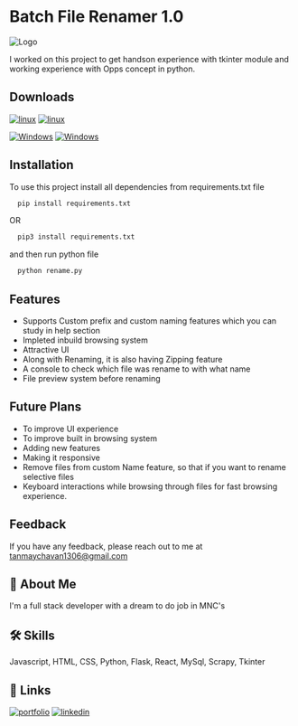 
# Batch File Renamer 1.0

![Logo](https://i.imgur.com/YSk7Dm5.jpg)

I worked on this project to get handson experience with tkinter module and working experience with Opps concept in python.

## Downloads

[![linux](https://img.shields.io/badge/linux-64bit_Deb-b00434?style=for-the-badge&logo=linux&logoColor=white)](https://drive.google.com/uc?export=download&id=1qxMsJlg1PdhmjWMqqEGWP9bTpE1UlrBd)
[![linux](https://img.shields.io/badge/linux-64bit_Redhat-b00434?style=for-the-badge&logo=linux&logoColor=white)](https://drive.google.com/uc?export=download&id=1qxMsJlg1PdhmjWMqqEGWP9bTpE1UlrBd)


[![Windows](https://img.shields.io/badge/Windows-64bit-0073cf?style=for-the-badge&logo=windows&logoColor=white)](https://drive.google.com/uc?export=download&id=1lda2S1acWRtNjaNmuy__HKa1mOlgMdK-)
[![Windows](https://img.shields.io/badge/Windows-32bit-0073cf?style=for-the-badge&logo=windows&logoColor=white)](https://drive.google.com/uc?export=download&id=1gcuFpFwfG4ufd0JngWr4jdq9yIfSXFxN)

## Installation

To use this project install all dependencies from requirements.txt file

```bash
  pip install requirements.txt 
```
OR 

```bash
  pip3 install requirements.txt 
```
and then run python file
```bash
  python rename.py
```

## Features

- Supports Custom prefix and custom naming features which you can study in help section
- Impleted inbuild browsing system 
- Attractive UI
- Along with Renaming, it is also having Zipping feature
- A console to check which file was rename to with what name
- File preview system before renaming

## Future Plans

- To improve UI experience
- To improve built in browsing system
- Adding new features
- Making it responsive
- Remove files from custom Name feature, so that if you want to rename selective files
- Keyboard interactions while browsing through files for fast browsing experience.

## Feedback

If you have any feedback, please reach out to me at tanmaychavan1306@gmail.com


## 🚀 About Me
I'm a full stack developer with a dream to do job in MNC's


## 🛠 Skills
Javascript, HTML, CSS, Python, Flask, React, MySql, Scrapy, Tkinter


## 🔗 Links
[![portfolio](https://img.shields.io/badge/my_portfolio-000?style=for-the-badge&logo=ko-fi&logoColor=white)](https://portfolio-59977.web.app/)
[![linkedin](https://img.shields.io/badge/linkedin-0A66C2?style=for-the-badge&logo=linkedin&logoColor=white)](https://www.linkedin.com/in/tanmay-chavan-3b46b021b)






